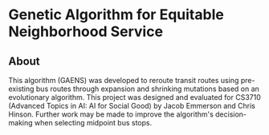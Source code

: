 # Genetic Algorithm for Equitable Neighborhood Service

## About

This algorithm (GAENS) was developed to reroute transit routes using pre-existing bus routes through expansion and shrinking mutations based on an evolutionary algorithm. This project was designed and evaluated for CS3710 (Advanced Topics in AI: AI for Social Good) by Jacob Emmerson and Chris Hinson. Further work may be made to improve the algorithm's decision-making when selecting midpoint bus stops.
